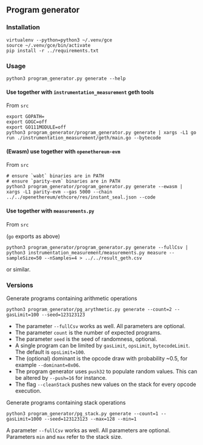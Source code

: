 ## Program generator

### Installation

```
virtualenv --python=python3 ~/.venv/gce
source ~/.venv/gce/bin/activate
pip install -r ../requirements.txt
```

### Usage

```
python3 program_generator.py generate --help
```

#### Use together with `instrumentation_measurement` geth tools

From `src`

```
export GOPATH=
export GOGC=off
export GO111MODULE=off
python3 program_generator/program_generator.py generate | xargs -L1 go run ./instrumentation_measurement/geth/main.go --bytecode
```

#### (Ewasm) use together with `openethereum-evm`

From `src`

```
# ensure `wabt` binaries are in PATH
# ensure `parity-evm` binaries are in PATH
python3 program_generator/program_generator.py generate --ewasm | xargs -L1 parity-evm --gas 5000 --chain ../../openethereum/ethcore/res/instant_seal.json --code
```

#### Use together with `measurements.py`

From `src`

(`go` exports as above)

```
python3 program_generator/program_generator.py generate --fullCsv | python3 instrumentation_measurement/measurements.py measure --sampleSize=50 --nSamples=4 > ../../result_geth.csv
```

or similar.

### Versions

Generate programs containing arithmetic operations

```
python3 program_generator/pg_arythmetic.py generate --count=2 --gasLimit=100 --seed=123123123
```

- The parameter `--fullCsv` works as well. All parameters are optional. 
- The parameter `count` is the number of expected programs.
- The parameter `seed` is the seed of randomness, optional.
- A single program can be limited by `gasLimit`, `opsLimit`, `bytecodeLimit`. The default is `opsLimit=100`.
- The (optional) dominant is the opcode draw with probability ~0.5, for example `--dominant=0x06`.
- The program generator uses `push32` to populate random values. This can be altered by `--push=16` for instance.
- The flag `--cleanStack` pushes new values on the stack for every opcode execution.

Generate programs containing stack operations

```
python3 program_generator/pg_stack.py generate --count=1 --gasLimit=1000 --seed=123123123 --max=128 --min=1
```

A parameter `--fullCsv` works as well. All parameters are optional.
Parameters `min` and `max` refer to the stack size.
